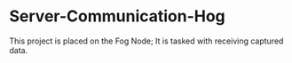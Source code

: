 # Server-Communication-Hog
This project is placed on the Fog Node; It is tasked with receiving captured data.

